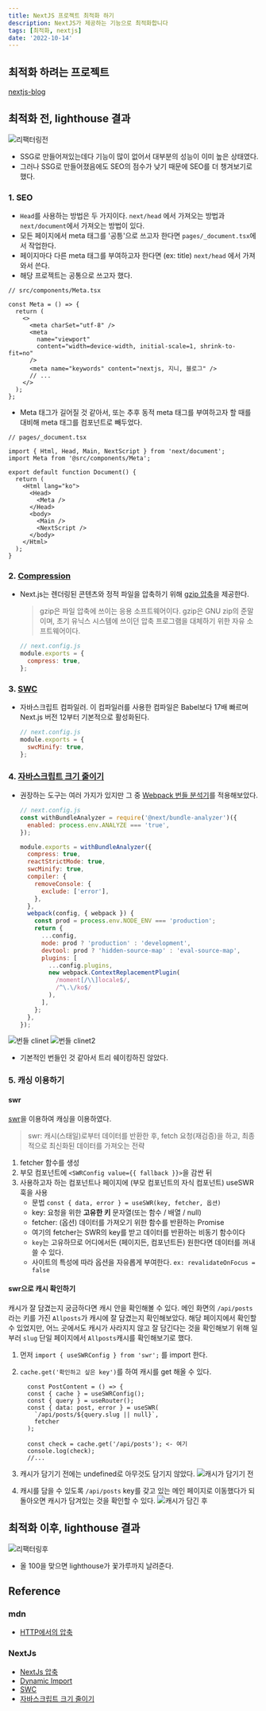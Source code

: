 ```yaml
---
title: NextJS 프로젝트 최적화 하기
description: NextJS가 제공하는 기능으로 최적화합니다
tags: [최적화, nextjs]
date: '2022-10-14'
---
```


## 최적화 하려는 프로젝트

[nextjs-blog](nextjs-blog-challenge.vercel.app)

## 최적화 전, lighthouse 결과

![리팩터링전](./images/before-refactor.png)

- SSG로 만들어져있는데다 기능이 많이 없어서 대부분의 성능이 이미 높은 상태였다.
- 그러나 SSG로 만들어졌음에도 SEO의 점수가 낮기 때문에 SEO를 더 챙겨보기로 했다.

### 1. SEO

- `Head`를 사용하는 방법은 두 가지이다. `next/head` 에서 가져오는 방법과 `next/document`에서 가져오는 방법이 있다.
- 모든 페이지에서 meta 태그를 '공틍'으로 쓰고자 한다면 `pages/_document.tsx`에서 작업한다.
- 페이지마다 다른 meta 태그를 부여하고자 한다면 (ex: title) `next/head` 에서 가져와서 쓴다.
- 해당 프로젝트는 공통으로 쓰고자 했다.

```tsx
// src/components/Meta.tsx

const Meta = () => {
  return (
    <>
      <meta charSet="utf-8" />
      <meta
        name="viewport"
        content="width=device-width, initial-scale=1, shrink-to-fit=no"
      />
      <meta name="keywords" content="nextjs, 지니, 블로그" />
      // ...
    </>
  );
};
```

- Meta 태그가 길어질 것 같아서, 또는 추후 동적 meta 태그를 부여하고자 할 때를 대비해 meta 태그를 컴포넌트로 빼두었다.

```tsx
// pages/_document.tsx

import { Html, Head, Main, NextScript } from 'next/document';
import Meta from '@src/components/Meta';

export default function Document() {
  return (
    <Html lang="ko">
      <Head>
        <Meta />
      </Head>
      <body>
        <Main />
        <NextScript />
      </body>
    </Html>
  );
}
```

### 2. [Compression](https://nextjs.org/docs/api-reference/next.config.js/compression)

- Next.js는 렌더링된 콘텐츠와 정적 파일을 압축하기 위해 [gzip 압축](https://www.rfc-editor.org/rfc/rfc6713#section-3)을 제공한다.

  > gzip은 파일 압축에 쓰이는 응용 소프트웨어이다. gzip은 GNU zip의 준말이며, 초기 유닉스 시스템에 쓰이던 압축 프로그램을 대체하기 위한 자유 소프트웨어이다.

  ```js
  // next.config.js
  module.exports = {
    compress: true,
  };
  ```

### 3. [SWC](https://nextjs.org/docs/advanced-features/compiler)

- 자바스크립트 컴파일러. 이 컴파일러를 사용한 컴파일은 Babel보다 17배 빠르며 Next.js 버전 12부터 기본적으로 활성화된다.

  ```js
  // next.config.js
  module.exports = {
    swcMinify: true,
  };
  ```

### 4. [자바스크립트 크기 줄이기](https://nextjs.org/docs/going-to-production#reducing-javascript-size)

- 권장하는 도구는 여러 가지가 있지만 그 중 [Webpack 번들 분석기](https://github.com/vercel/next.js/tree/canary/packages/next-bundle-analyzer)를 적용해보았다.

  ```js
  // next.config.js
  const withBundleAnalyzer = require('@next/bundle-analyzer')({
    enabled: process.env.ANALYZE === 'true',
  });

  module.exports = withBundleAnalyzer({
    compress: true,
    reactStrictMode: true,
    swcMinify: true,
    compiler: {
      removeConsole: {
        exclude: ['error'],
      },
    },
    webpack(config, { webpack }) {
      const prod = process.env.NODE_ENV === 'production';
      return {
        ...config,
        mode: prod ? 'production' : 'development',
        devtool: prod ? 'hidden-source-map' : 'eval-source-map',
        plugins: [
          ...config.plugins,
          new webpack.ContextReplacementPlugin(
            /moment[/\\]locale$/,
            /^\.\/ko$/
          ),
        ],
      };
    },
  });
  ```

![번들 clinet](./images/bundle.png)
![번들 clinet2](./images/bundle2.png)

- 기본적인 번들인 것 같아서 트리 쉐이킹하진 않았다.

### 5. 캐싱 이용하기

#### swr

[swr](https://swr.vercel.app/ko)을 이용하여 캐싱을 이용하였다.

> swr: 캐시(스태일)로부터 데이터를 반환한 후, fetch 요청(재검증)을 하고, 최종적으로 최신화된 데이터를 가져오는 전략

1. fetcher 함수를 생성
2. 부모 컴포넌트에 `<SWRConfig value={{ fallback }}>`을 감싼 뒤
3. 사용하고자 하는 컴포넌트나 페이지에 (부모 컴포넌트의 자식 컴포넌트) useSWR 훅을 사용
   - 문법 `const { data, error } = useSWR(key, fetcher, 옵션)`
   - key: 요청을 위한 **고유한 키** 문자열(또는 함수 / 배열 / null)
   - fetcher: (옵션) 데이터를 가져오기 위한 함수를 반환하는 Promise
   - 여기의 fetcher는 SWR의 key를 받고 데이터를 반환하는 비동기 함수이다
   - `key`는 고유하므로 어디에서든 (페이지든, 컴포넌트든) 원한다면 데이터를 꺼내쓸 수 있다.
   - 사이트의 특성에 따라 옵션을 자유롭게 부여한다. `ex: revalidateOnFocus = false`

#### swr으로 캐시 확인하기

캐시가 잘 담겼는지 궁금하다면 캐시 안을 확인해볼 수 있다.
메인 화면의 `/api/posts`라는 키를 가진 `Allposts`가 캐시에 잘 담겼는지 확인해보았다. 해당 페이지에서 확인할 수 있었지만, 어느 곳에서도 캐시가 사라지지 않고 잘 담긴다는 것을 확인해보기 위해 일부러 `slug` 단일 페이지에서 `Allposts`캐시를 확인해보기로 했다.

1. 먼저 `import { useSWRConfig } from 'swr';` 를 import 한다.
2. `cache.get('확인하고 싶은 key')`를 하여 캐시를 get 해올 수 있다.

   ```tsx
     const PostContent = () => {
     const { cache } = useSWRConfig();
     const { query } = useRouter();
     const { data: post, error } = useSWR(
       `/api/posts/${query.slug || null}`,
       fetcher
     );

     const check = cache.get('/api/posts'); <- 여기
     console.log(check);
     //...
   ```

3. 캐시가 담기기 전에는 undefined로 아무것도 담기지 않았다.
   ![캐시가 담기기 전](./images/cashetest1.png)
4. 캐시를 담을 수 있도록 `/api/posts` key를 갖고 있는 메인 페이지로 이동했다가 되돌아오면 캐시가 담겨있는 것을 확인할 수 있다.
   ![캐시가 담긴 후](./images/cashetest2.png)

## 최적화 이후, lighthouse 결과

![리팩터링후](./images/after-refactor.png)

- 올 100을 맞으면 lighthouse가 꽃가루까지 날려준다.

## Reference

### mdn

- [HTTP에서의 압축](https://developer.mozilla.org/ko/docs/Web/HTTP/Compression)

### NextJs

- [NextJs 압축](https://nextjs.org/docs/api-reference/next.config.js/compression)
- [Dynamic Import](https://nextjs.org/docs/advanced-features/dynamic-import)
- [SWC](https://nextjs.org/docs/advanced-features/compiler)
- [자바스크립트 크기 줄이기](https://nextjs.org/docs/going-to-production#reducing-javascript-size)
